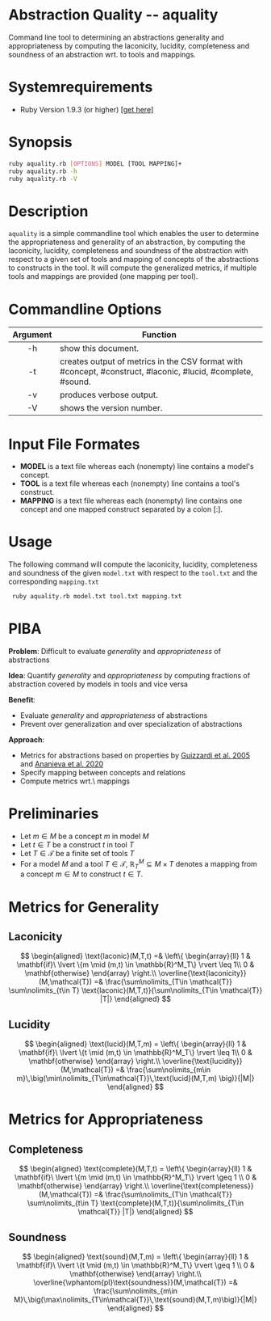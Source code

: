 # Abstraction Quality -- aquality

Command line tool to determining an abstractions generality and appropriateness
by computing the laconicity, lucidity, completeness and soundness of an 
abstraction wrt. to tools and mappings. 

# Systemrequirements

* Ruby Version 1.9.3 (or higher) [\[get here\]](https://www.ruby-lang.org/de/downloads/)

# Synopsis

```bash
ruby aquality.rb [OPTIONS] MODEL [TOOL MAPPING]+
ruby aquality.rb -h
ruby aquality.rb -V
```

# Description

`aquality` is a simple commandline tool which enables the user to determine the 
appropriateness and generality of an abstraction, by computing the laconicity, 
lucidity, completeness and soundness of the abstraction with respect to a given
set of tools and mapping of concepts of the abstractions to constructs in the 
tool. It will compute the generalized metrics, if multiple tools and mappings
are provided (one mapping per tool).

# Commandline Options

| Argument           | Function                                                |
|:------------------:|---------------------------------------------------------|
|-h                  | show this document.
|-t                  | creates output of metrics in the CSV format with #concept, #construct, #laconic, #lucid, #complete, #sound.
|-v                  | produces verbose output.
|-V                  | shows the version number.

# Input File Formates

* **MODEL** is a text file whereas each (nonempty) line contains a model's concept.
* **TOOL** is a text file whereas each (nonempty) line contains a tool's construct.
* **MAPPING** is a text file whereas each (nonempty) line contains one concept and one mapped construct separated by a colon [:].

# Usage

The following command will compute the laconicity, lucidity, completeness and soundness of the given `model.txt` with respect to the `tool.txt` and the corresponding `mapping.txt`

```bash
 ruby aquality.rb model.txt tool.txt mapping.txt
```

# PIBA

**Problem**: Difficult to evaluate _generality_ and _appropriateness_ of abstractions

**Idea**: Quantify _generality_ and _appropriateness_ by computing fractions of abstraction covered by models in tools and vice versa

**Benefit**:
 
* Evaluate _generality_ and _appropriateness_ of abstractions
* Prevent over generalization and over specialization of abstractions

**Approach**:

* Metrics for abstractions based on properties by [Guizzardi et al. 2005](https://doi.org/10.1007/11557432_51) and [Ananieva et al. 2020](https://doi.org/10.1145/3382025.3414955)
* Specify mapping between concepts and relations
* Compute metrics wrt.\ mappings

# Preliminaries

* Let $m \in M$ be a concept $m$ in model $M$
* Let $t \in T$ be a construct $t$ in tool $T$
* Let $T \in \mathcal{T}$ be a finite set of tools $T$
* For a model $M$ and a tool $T\in \mathcal{T}$, $\mathbb{R}^M_T \subseteq M \times T$ denotes a mapping from a concept $m\in M$ to construct $t\in T$.

# Metrics for Generality

## Laconicity

$$
\begin{aligned}
\text{laconic}(M,T,t) =& \left\{
	\begin{array}{ll}
		1  & \mathbf{if}\ \lvert \{m \mid (m,t) \in \mathbb{R}^M_T\} \rvert \leq 1\\
		0  & \mathbf{otherwise}
	\end{array}
    \right.\\
\overline{\text{laconicity}}(M,\mathcal{T}) =& \frac{\sum\nolimits_{T\in \mathcal{T}} \sum\nolimits_{t\in T} \text{laconic}(M,T,t)}{\sum\nolimits_{T\in \mathcal{T}} |T|}
\end{aligned}
$$

## Lucidity

$$
\begin{aligned}
\text{lucid}(M,T,m) = \left\{
	\begin{array}{ll}
	1  & \mathbf{if}\ \lvert \{t \mid (m,t) \in \mathbb{R}^M_T\} \rvert \leq 1\\
	0  & \mathbf{otherwise}
	\end{array}
	\right.\\
\overline{\text{lucidity}}(M,\mathcal{T}) =& \frac{\sum\nolimits_{m\in m}\,\big(\min\nolimits_{T\in\mathcal{T}}\,\text{lucid}(M,T,m) \big)}{|M|}
\end{aligned}
$$

# Metrics for Appropriateness

## Completeness

$$
\begin{aligned}
\text{complete}(M,T,t) = \left\{
	\begin{array}{ll}
	1  & \mathbf{if}\ \lvert \{m \mid (m,t) \in \mathbb{R}^M_T\} \rvert \geq 1 \\
	0  & \mathbf{otherwise}
	\end{array}
	\right.\\
\overline{\text{completeness}}(M,\mathcal{T}) =& \frac{\sum\nolimits_{T\in \mathcal{T}} \sum\nolimits_{t\in T} \text{complete}(M,T,t)}{\sum\nolimits_{T\in \mathcal{T}} |T|}
\end{aligned}
$$


## Soundness

$$
\begin{aligned}
\text{sound}(M,T,m) = \left\{
	\begin{array}{ll}
	1  & \mathbf{if}\ \lvert \{t \mid (m,t) \in \mathbb{R}^M_T\} \rvert \geq 1 \\
	0  & \mathbf{otherwise}
	\end{array}
	\right.\\
\overline{\vphantom{pl}\text{soundness}}(M,\mathcal{T}) =& \frac{\sum\nolimits_{m\in M}\,\big(\max\nolimits_{T\in\mathcal{T}}\,\text{sound}(M,T,m)\big)}{|M|}	
\end{aligned}
$$
